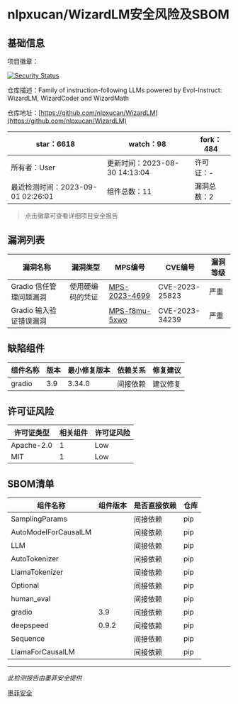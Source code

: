 # nlpxucan/WizardLM安全风险及SBOM

## 基础信息

项目徽章：

[![Security Status](https://www.murphysec.com/platform3/v31/badge/1697314115453542400.svg)](https://www.murphysec.com/console/report/1695865449173381120/1697314115453542400)

仓库描述：Family of instruction-following LLMs powered by Evol-Instruct: WizardLM, WizardCoder and WizardMath

仓库地址：[https://github.com/nlpxucan/WizardLM](https://github.com/nlpxucan/WizardLM)

| star：6618 | watch：98 | fork：484 |
| ----------- | -------------- | ------------ |
| 所有者：User | 更新时间：2023-08-30 14:13:04 | 许可证：- |
| 最近检测时间：2023-09-01 02:26:01 | 组件总数：11 | 漏洞总数：2 |

> 点击徽章可查看详细项目安全报告



## 漏洞列表

| 漏洞名称 | 漏洞类型 | MPS编号 | CVE编号 | 漏洞等级 |
| ------- | ------ | ------- | ------ | ----- |
|Gradio 信任管理问题漏洞|使用硬编码的凭证|[MPS-2023-4699](https://www.oscs1024.com/hd/MPS-2023-4699)|CVE-2023-25823|严重|
|Gradio 输入验证错误漏洞||[MPS-f8mu-5xwo](https://www.oscs1024.com/hd/MPS-f8mu-5xwo)|CVE-2023-34239|严重|




## 缺陷组件

| 组件名称 | 版本 | 最小修复版本 | 依赖关系 | 修复建议 |
| -------- | ---- | ------------ | -------- | -------- |
|gradio|3.9|3.34.0|间接依赖|建议修复|C:2|H:0|M:0|L:0|




## 许可证风险

| 许可证类型 | 相关组件 | 许可证风险 |
| ---------- | -------- | ---------- |
|Apache-2.0|1|Low|
|MIT|1|Low|




## SBOM清单

| 组件名称 | 组件版本 | 是否直接依赖 | 仓库 |
| -------- | -------- | ------------ | ---- |
|SamplingParams||间接依赖|pip|
|AutoModelForCausalLM||间接依赖|pip|
|LLM||间接依赖|pip|
|AutoTokenizer||间接依赖|pip|
|LlamaTokenizer||间接依赖|pip|
|Optional||间接依赖|pip|
|human_eval||间接依赖|pip|
|gradio|3.9|间接依赖|pip|
|deepspeed|0.9.2|间接依赖|pip|
|Sequence||间接依赖|pip|
|LlamaForCausalLM||间接依赖|pip|


------

*此检测报告由墨菲安全提供*

[墨菲安全](www.murphysec.com)